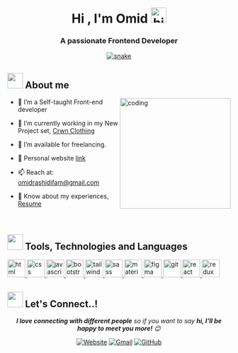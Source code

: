 <h1 align="center"><b>Hi , I'm Omid </b><img src="https://github.com/OmidRashidiFam/github-portfolio/blob/main/assets/hi.gif" alt="hi" width="35"></h1>

<h3 align="center">A passionate Frontend Developer</h3>

<div align="center">
	<a href="https://github.com/OmidRashidiFam/github-portfolio/">
 		<img src="https://github.com/OmidRashidiFam/github-portfolio/blob/main/assets/grid-snake.svg" alt="snake" />
	</a>
</div>

## <img src="https://github.com/OmidRashidiFam/github-portfolio/blob/main/assets/about.gif" width="35px"> **About me**

<img align="right" src="https://github.com/OmidRashidiFam/github-portfolio/blob/main/assets/coding.gif" alt="coding" width=250px>

- 🌱 I’m a Self-taught Front-end developer

- 🔭 I’m currently working in my New Project
  set, <a href="https://github.com/OmidRashidiFam/crwn-clothing" target="_blank">Crwn Clothing</a>

- 🤝 I’m available for freelancing.

- 📝 Personal website <a href="https://OmidRashidiFam.github.io" target="_blank">link</a>

- 📫 Reach at: <a href="mailto:omidrashidifam@gmail.com">omidrashidifam@gmail.com</a>

- 📄 Know about my experiences, <a href="https://raw.githubusercontent.com/OmidRashidiFam/github-portfolio/main/assets/Omid-Rashidifam.pdf" target="_blank">Resume</a>

<br/>

## <img src="https://github.com/OmidRashidiFam/github-portfolio/blob/main/assets/code.gif" width="35px"> **Tools, Technologies and Languages**

<a href="https://developer.mozilla.org/en-US/docs/Web/HTML" target="_blank">
	<img height="40" src="https://github.com/OmidRashidiFam/github-portfolio/blob/main/assets/html.svg" alt="html">
</a>
<a href="https://developer.mozilla.org/en-US/docs/Web/CSS" target="_blank">
	<img height="40" src="https://github.com/OmidRashidiFam/github-portfolio/blob/main/assets/css.svg" alt="css">
</a>
<a href="https://developer.mozilla.org/en-US/docs/Web/JavaScript" target="_blank">
	<img height="40" src="https://github.com/OmidRashidiFam/github-portfolio/blob/main/assets/javascript.svg" alt="javascript">
</a>
<a href="https://getbootstrap.com" target="_blank">
	<img height="40" src="https://github.com/OmidRashidiFam/github-portfolio/blob/main/assets/bootstrap.svg" alt="bootstrap">
</a>
<a href="https://tailwindcss.com" target="_blank">
	<img height="40" src="https://github.com/OmidRashidiFam/github-portfolio/blob/main/assets/tailwind.svg" alt="tailwind">
</a>
<a href="https://sass-lang.com" target="_blank">
	<img height="40" src="https://github.com/OmidRashidiFam/github-portfolio/blob/main/assets/sass.svg" alt="sass">
</a>
<a href="https://mui.com" target="_blank">
	<img height="40" src="https://github.com/OmidRashidiFam/github-portfolio/blob/main/assets/materialui.svg" alt="material ui">
</a>
<a href="https://figma.com" target="_blank">
	<img height="40" src="https://github.com/OmidRashidiFam/github-portfolio/blob/main/assets/figma.svg" alt="figma">
</a>
<a href="https://git-scm.com/" target="_blank">
	<img src="https://github.com/OmidRashidiFam/github-portfolio/blob/main/assets/git.svg" width="40" height="40" alt="git">
</a>
<a href="https://reactjs.org" target="_blank">
	<img height="40" src="https://github.com/OmidRashidiFam/github-portfolio/blob/main/assets/react.svg" alt="react">
</a>
<a href="https://react-redux.js.org" target="_blank">
	<img height="40" src="https://github.com/OmidRashidiFam/github-portfolio/blob/main/assets/redux.svg" alt="redux">
</a>
<!-- <a href="https://typescriptlang.org" target="_blank">
	<img height="40" src="https://github.com/OmidRashidiFam/github-portfolio/blob/main/assets/typescript.svg" alt="typescript">
</a> -->
<!-- <a href="https://nextjs.org" target="_blank">
	<img height="40" src="https://github.com/OmidRashidiFam/github-portfolio/blob/main/assets/nextjs.svg" alt="next js">
</a> -->

## <img src="https://github.com/OmidRashidiFam/github-portfolio/blob/main/assets/handshake.gif" width="35px"> **Let's Connect..!**

<p align="center">
	<em><b>I love connecting with different people</b> so if you want to say <b>hi, I'll be happy to meet you more!</b> 😊</em>
</p>

<p align="center">
	<a target="_blank" href="https://OmidRashidiFam.github.io"><img src="https://github.com/OmidRashidiFam/github-portfolio/blob/main/assets/website.png" alt="Website"/></a>
	<a target="_blank" href="mailto:omidrashidifam@gmail.com"><img src="https://github.com/OmidRashidiFam/github-portfolio/blob/main/assets/gmail.png" alt="Gmail"/></a>
	<a target="_blank" href="https://github.com/OmidRashidiFam"><img src="https://github.com/OmidRashidiFam/github-portfolio/blob/main/assets/github.png" alt="GitHub"/></a>
	<!-- <a target="_blank" href="https://linkedin.com/in/mohammadrezashahbazi"><img src="https://github.com/OmidRashidiFam/github-portfolio/blob/main/assets/linkedin.png" alt="LinkedIn"/></a> -->
</p>
